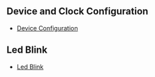 ## Device and Clock Configuration
* [Device Configuration](https://github.com/i9Workshop/StarterBoardV1-ClockConfigAndLedBlink/blob/main/StarterBoardV1-PIC16F1783-ClockConfigAndLedBlink.X/main.c)

## Led Blink
* [Led Blink](https://github.com/i9Workshop/StarterBoardV1-ClockConfigAndLedBlink/blob/main/StarterBoardV1-PIC16F1783-ClockConfigAndLedBlink.X/program.c)
